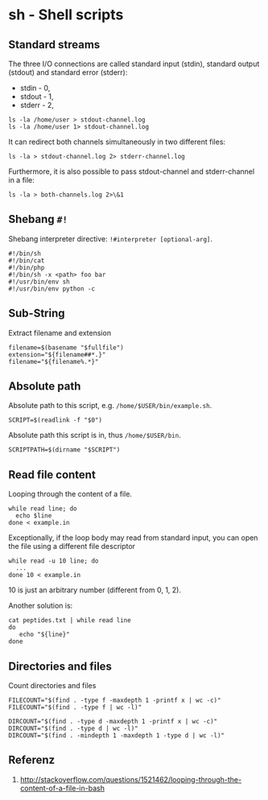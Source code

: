 # sh - Shell scripts 

## Standard streams
The three I/O connections are called standard input (stdin), standard output (stdout) and standard error (stderr):

*	stdin  - 0,
*	stdout - 1,
*	stderr - 2,

```
ls -la /home/user > stdout-channel.log
ls -la /home/user 1> stdout-channel.log
```

It can redirect both channels simultaneously in two different files:
```
ls -la > stdout-channel.log 2> stderr-channel.log
```

Furthermore, it is also possible to pass stdout-channel and stderr-channel in a file:
```
ls -la > both-channels.log 2>\&1 
```

## Shebang `#!`
Shebang interpreter directive: `!#interpreter [optional-arg]`.
```
#!/bin/sh    
#!/bin/cat
#!/bin/php
#!/bin/sh -x <path> foo bar
#!/usr/bin/env sh
#!/usr/bin/env python -c
```

## Sub-String
Extract filename and extension
```
filename=$(basename "$fullfile")
extension="${filename##*.}"
filename="${filename%.*}"
```

## Absolute path
Absolute path to this script, e.g. `/home/$USER/bin/example.sh`.
```
SCRIPT=$(readlink -f "$0")
```
Absolute path this script is in, thus `/home/$USER/bin`.
```
SCRIPTPATH=$(dirname "$SCRIPT")
```

## Read file content
Looping through the content of a file. 
```
while read line; do
  echo $line
done < example.in
```
Exceptionally, if the loop body may read from standard input, you can open the file using a different file descriptor
```
while read -u 10 line; do
  ...
done 10 < example.in
```
10 is just an arbitrary number (different from 0, 1, 2).

Another solution is:
```
cat peptides.txt | while read line
do
   echo "${line}"
done
```
## Directories and files
Count directories and files
```
FILECOUNT="$(find . -type f -maxdepth 1 -printf x | wc -c)"
FILECOUNT="$(find . -type f | wc -l)"

DIRCOUNT="$(find . -type d -maxdepth 1 -printf x | wc -c)"
DIRCOUNT="$(find . -type d | wc -l)"
DIRCOUNT="$(find . -mindepth 1 -maxdepth 1 -type d | wc -l)"
```

## Referenz
1. http://stackoverflow.com/questions/1521462/looping-through-the-content-of-a-file-in-bash
